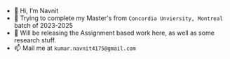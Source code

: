<!--
**navnit75/navnit75** is a ✨ _special_ ✨ repository because its `README.md` (this file) appears on your GitHub profile.

Here are some ideas to get you started:

- 🔭 I’m currently working on ...
- 🌱 I’m currently learning ...
- 👯 I’m looking to collaborate on ...
- 🤔 I’m looking for help with ...
- 💬 Ask me about ...
- 📫 How to reach me: ...
- 😄 Pronouns: ...
- ⚡ Fun fact: ...
-->
- 👋 Hi, I’m Navnit
- 🔭 Trying to complete my Master's from `Concordia Unviersity, Montreal` batch of 2023-2025
- 🌱 Will be releasing the Assignment based work here, as well as some research stuff.
- 📫 Mail me at `kumar.navnit4175@gmail.com`

